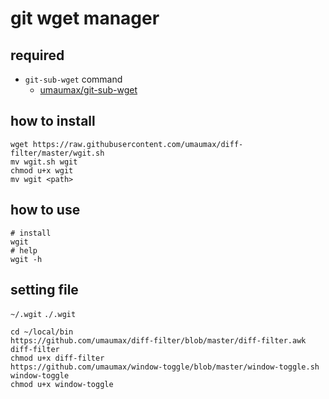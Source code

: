 # git wget manager

## required
* `git-sub-wget` command
	* [umaumax/git\-sub\-wget]( https://github.com/umaumax/git-sub-wget )

## how to install
```
wget https://raw.githubusercontent.com/umaumax/diff-filter/master/wgit.sh
mv wgit.sh wgit
chmod u+x wgit
mv wgit <path>
```

## how to use
```
# install
wgit
# help
wgit -h
```

## setting file
`~/.wgit`
`./.wgit`

```
cd ~/local/bin
https://github.com/umaumax/diff-filter/blob/master/diff-filter.awk diff-filter
chmod u+x diff-filter
https://github.com/umaumax/window-toggle/blob/master/window-toggle.sh window-toggle
chmod u+x window-toggle
```
